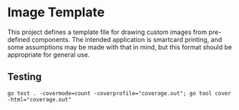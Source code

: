# Image Template
This project defines a template file for drawing custom images from pre-defined components. The intended application is smartcard printing, and some assumptions may be made with that in mind, but this format should be appropriate for general use.

## Testing
`go test . -covermode=count -coverprofile="coverage.out"; go tool cover -html="coverage.out"`